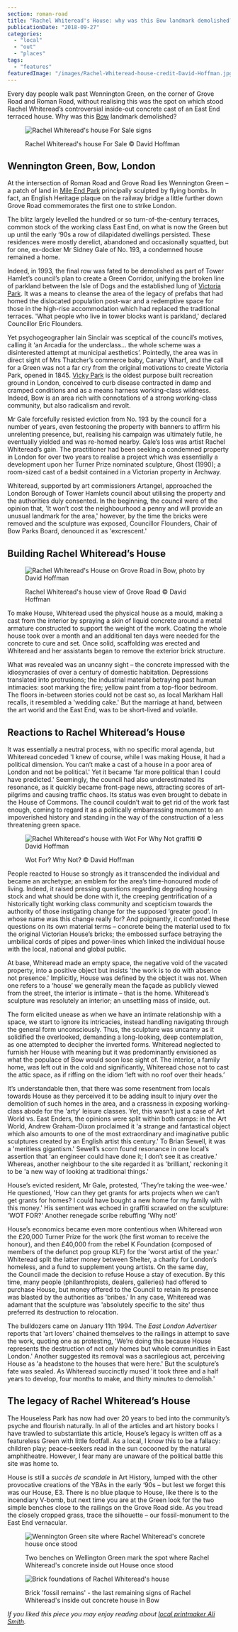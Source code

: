 ```yaml
---
section: roman-road
title: "Rachel Whiteread's House: why was this Bow landmark demolished?"
publicationDate: "2018-09-27"
categories: 
  - "local"
  - "out"
  - "places"
tags: 
  - "features"
featuredImage: "/images/Rachel-Whiteread-house-credit-David-Hoffman.jpg"
---
```


Every day people walk past Wennington Green, on the corner of Grove Road and Roman Road, without realising this was the spot on which stood Rachel Whiteread’s controversial inside-out concrete cast of an East End terraced house. Why was this [Bow](https://romanroadlondon.com/what-is-person-from-bow-called/) landmark demolished?

<figure>

![Rachel Whiteread's house For Sale signs](/images/Rachel-Whiteread-front-credit-David-Hoffman-1024x690.jpg)

<figcaption>

Rachel Whiteread's house For Sale © David Hoffman

</figcaption>

</figure>

## Wennington Green, Bow, London

At the intersection of Roman Road and Grove Road lies Wennington Green – a patch of land in [Mile End Park](https://romanroadlondon.com/mile-end-park-history/) principally sculpted by flying bombs. In fact, an English Heritage plaque on the railway bridge a little further down Grove Road commemorates the first one to strike London.

The blitz largely levelled the hundred or so turn-of-the-century terraces, common stock of the working class East End, on what is now the Green but up until the early ‘90s a row of dilapidated dwellings persisted. These residences were mostly derelict, abandoned and occasionally squatted, but for one, ex-docker Mr Sidney Gale of No. 193, a condemned house remained a home.

Indeed, in 1993, the final row was fated to be demolished as part of Tower Hamlet’s council’s plan to create a Green Corridor, unifying the broken line of parkland between the Isle of Dogs and the established lung of [Victoria Park](https://romanroadlondon.com/victoria-park-east-london-bow/). It was a means to cleanse the area of the legacy of prefabs that had homed the dislocated population post-war and a redemptive space for those in the high-rise accommodation which had replaced the traditional terraces. 'What people who live in tower blocks want is parkland,' declared Councillor Eric Flounders.

Yet psychogeographer Iain Sinclair was sceptical of the council’s motives, calling it ‘an Arcadia for the underclass… the whole scheme was a disinterested attempt at municipal aesthetics’. Pointedly, the area was in direct sight of Mrs Thatcher’s commerce baby, Canary Wharf, and the call for a Green was not a far cry from the original motivations to create Victoria Park, opened in 1845. [Vicky Park](https://romanroadlondon.com/victoria-park-or-vicky-park-east-london/) is the oldest purpose built recreation ground in London, conceived to curb disease contracted in damp and cramped conditions and as a means harness working-class wildness. Indeed, Bow is an area rich with connotations of a strong working-class community, but also radicalism and revolt.

Mr Gale forcefully resisted eviction from No. 193 by the council for a number of years, even festooning the property with banners to affirm his unrelenting presence, but, realising his campaign was ultimately futile, he eventually yielded and was re-homed nearby. Gale’s loss was artist Rachel Whiteread’s gain. The practitioner had been seeking a condemned property in London for over two years to realise a project which was essentially a development upon her Turner Prize nominated sculpture, Ghost (1990); a room-sized cast of a bedsit contained in a Victorian property in Archway.

Whiteread, supported by art commissioners Artangel, approached the London Borough of Tower Hamlets council about utilising the property and the authorities duly consented. In the beginning, the council were of the opinion that, 'It won’t cost the neighbourhood a penny and will provide an unusual landmark for the area,' however, by the time the bricks were removed and the sculpture was exposed, Councillor Flounders, Chair of Bow Parks Board, denounced it as 'excrescent.'

## Building Rachel Whiteread’s House

<figure>

![Rachel Whiteread's House on Grove Road in Bow, photo by David Hoffman](/images/Rachel-Whiteread-house-credit-David-Hoffman-1024x692.jpg)

<figcaption>

Rachel Whiteread's house view of Grove Road © David Hoffman

</figcaption>

</figure>

To make House, Whiteread used the physical house as a mould, making a cast from the interior by spraying a skin of liquid concrete around a metal armature constructed to support the weight of the work. Coating the whole house took over a month and an additional ten days were needed for the concrete to cure and set. Once solid, scaffolding was erected and Whiteread and her assistants began to remove the exterior brick structure.

What was revealed was an uncanny sight – the concrete impressed with the idiosyncrasies of over a century of domestic habitation. Depressions translated into protrusions; the industrial material betraying past human intimacies: soot marking the fire; yellow paint from a top-floor bedroom. The floors in-between stories could not be cast so, as local Markham Hall recalls, it resembled a 'wedding cake.' But the marriage at hand, between the art world and the East End, was to be short-lived and volatile.

## Reactions to Rachel Whiteread’s House

It was essentially a neutral process, with no specific moral agenda, but Whiteread conceded 'I knew of course, while I was making House, it had a political dimension. You can’t make a cast of a house in a poor area of London and not be political.' Yet it became 'far more political than I could have predicted.' Seemingly, the council had also underestimated its resonance, as it quickly became front-page news, attracting scores of art-pilgrims and causing traffic chaos. Its status was even brought to debate in the House of Commons. The council couldn’t wait to get rid of the work fast enough, coming to regard it as a politically embarrassing monument to an impoverished history and standing in the way of the construction of a less threatening green space.

<figure>

![Rachel Whiteread's house with Wot For Why Not graffiti © David Hoffman](/images/Rachel-Whiteread-house-graffiti-©David-Hoffman-1024x690.jpg)

<figcaption>

Wot For? Why Not? © David Hoffman

</figcaption>

</figure>

People reacted to House so strongly as it transcended the individual and became an archetype; an emblem for the area’s time-honoured mode of living. Indeed, it raised pressing questions regarding degrading housing stock and what should be done with it, the creeping gentrification of a historically tight working class community and scepticism towards the authority of those instigating change for the supposed ‘greater good’. In whose name was this change really for? And poignantly, it confronted these questions on its own material terms – concrete being the material used to fix the original Victorian House’s bricks; the embossed surface betraying the umbilical cords of pipes and power-lines which linked the individual house with the local, national and global public.

At base, Whiteread made an empty space, the negative void of the vacated property, into a positive object but insists 'the work is to do with absence not presence.' Implicitly, House was defined by the object it was not. When one refers to a ‘house’ we generally mean the façade as publicly viewed from the street, the interior is intimate – that is the home. Whiteread’s sculpture was resolutely an interior; an unsettling mass of inside, out.

The form elicited unease as when we have an intimate relationship with a space, we start to ignore its intricacies, instead handling navigating through the general form unconsciously. Thus, the sculpture was uncanny as it solidified the overlooked, demanding a long-looking, deep contemplation, as one attempted to decipher the inverted forms. Whiteread neglected to furnish her House with meaning but it was predominantly envisioned as what the populace of Bow would soon lose sight of. The interior, a family home, was left out in the cold and significantly, Whiteread chose not to cast the attic space, as if riffing on the idiom ‘left with no roof over their heads.’

It’s understandable then, that there was some resentment from locals towards House as they perceived it to be adding insult to injury over the demolition of such homes in the area, and a crassness in exposing working-class abode for the 'arty' leisure classes. Yet, this wasn’t just a case of Art World vs. East Enders, the opinions were split within both camps: in the Art World, Andrew Graham-Dixon proclaimed it 'a strange and fantastical object which also amounts to one of the most extraordinary and imaginative public sculptures created by an English artist this century.' To Brian Sewell, it was a 'meritless gigantism.' Sewell’s scorn found resonance in one local’s assertion that 'an engineer could have done it; I don’t see it as creative.' Whereas, another neighbour to the site regarded it as 'brilliant,' reckoning it to be 'a new way of looking at traditional things.'

House’s evicted resident, Mr Gale, protested, 'They’re taking the wee-wee.' He questioned, 'How can they get grants for arts projects when we can’t get grants for homes? I could have bought a new home for my family with this money.' His sentiment was echoed in graffiti scrawled on the sculpture: 'WOT FOR?' Another renegade scribe rebuffing 'Why not!'

House’s economics became even more contentious when Whiteread won the £20,000 Turner Prize for the work (the first woman to receive the honour), and then £40,000 from the rebel K Foundation (composed of members of the defunct pop group KLF) for the 'worst artist of the year.' Whiteread split the latter money between Shelter, a charity for London’s homeless, and a fund to supplement young artists. On the same day, the Council made the decision to refuse House a stay of execution. By this time, many people (philanthropists, dealers, galleries) had offered to purchase House, but money offered to the Council to retain its presence was blasted by the authorities as 'bribes.' In any case, Whiteread was adamant that the sculpture was 'absolutely specific to the site' thus preferred its destruction to relocation.

The bulldozers came on January 11th 1994. The _East London Advertiser_ reports that 'art lovers' chained themselves to the railings in attempt to save the work, quoting one as protesting, 'We’re doing this because House represents the destruction of not only homes but whole communities in East London.' Another suggested its removal was a sacrilegious act, perceiving House as 'a headstone to the houses that were here.' But the sculpture’s fate was sealed. As Whiteread succinctly mused 'it took three and a half years to develop, four months to make, and thirty minutes to demolish.'

## The legacy of Rachel Whiteread’s House

The Houseless Park has now had over 20 years to bed into the community’s psyche and flourish naturally. In all of the articles and art history books I have trawled to substantiate this article, House’s legacy is written off as a featureless Green with little footfall. As a local, I know this to be a fallacy: children play; peace-seekers read in the sun cocooned by the natural amphitheatre. However, I fear many are unaware of the political battle this site was home to.

House is still a _succès de scandale_ in Art History, lumped with the other provocative creations of the YBAs in the early ‘90s – but lest we forget this was our House, E3. There is no blue plaque to House, like there is to the incendiary V-bomb, but next time you are at the Green look for the two simple benches close to the railings on the Grove Road side. As you tread the closely cropped grass, trace the silhouette – our fossil-monument to the East End vernacular.

<figure>

![Wennington Green site where Rachel Whiteread's concrete house once stood](/images/Rachel-Whiteread-house-site-today.jpg)

<figcaption>

Two benches on Wellington Green mark the spot where Rachel Whiteread's concrete inside out House once stood

</figcaption>

</figure>

<figure>

![Brick foundations of Rachel Whiteread's house](/images/Rachel-Whiteread-house-bricks-foundations.jpg)

<figcaption>

Brick 'fossil remains' - the last remaining signs of Rachel Whiteread's inside out concrete house in Bow

</figcaption>

</figure>

_If you liked this piece you may enjoy reading about [local printmaker Ali Smith](https://romanroadlondon.com/ali-smith-artist-printmaker-bow-east-london/)._


